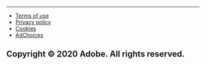 ---

- [Terms of use](https://adobe.com/legal/terms.html)
- [Privacy policy](https://adobe.com/privacy.html)
- [Cookies](https://adobe.com/privacy/cookies.html)
- [AdChoices](https://adobe.com/privacy/opt-out.html#interest-based-ads)

Copyright © 2020 Adobe. All rights reserved.
---